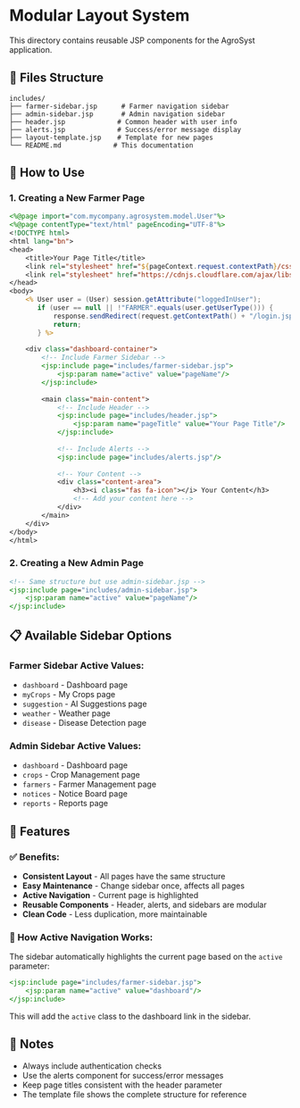 # Modular Layout System

This directory contains reusable JSP components for the AgroSyst application.

## 📁 Files Structure

```
includes/
├── farmer-sidebar.jsp      # Farmer navigation sidebar
├── admin-sidebar.jsp       # Admin navigation sidebar  
├── header.jsp             # Common header with user info
├── alerts.jsp             # Success/error message display
├── layout-template.jsp    # Template for new pages
└── README.md             # This documentation
```

## 🚀 How to Use

### 1. Creating a New Farmer Page

```jsp
<%@page import="com.mycompany.agrosystem.model.User"%>
<%@page contentType="text/html" pageEncoding="UTF-8"%>
<!DOCTYPE html>
<html lang="bn">
<head>
    <title>Your Page Title</title>
    <link rel="stylesheet" href="${pageContext.request.contextPath}/css/style.css">
    <link rel="stylesheet" href="https://cdnjs.cloudflare.com/ajax/libs/font-awesome/6.0.0-beta3/css/all.min.css">
</head>
<body>
    <% User user = (User) session.getAttribute("loggedInUser"); 
       if (user == null || !"FARMER".equals(user.getUserType())) { 
           response.sendRedirect(request.getContextPath() + "/login.jsp"); 
           return; 
       } %>
    
    <div class="dashboard-container">
        <!-- Include Farmer Sidebar -->
        <jsp:include page="includes/farmer-sidebar.jsp">
            <jsp:param name="active" value="pageName"/>
        </jsp:include>
        
        <main class="main-content">
            <!-- Include Header -->
            <jsp:include page="includes/header.jsp">
                <jsp:param name="pageTitle" value="Your Page Title"/>
            </jsp:include>
            
            <!-- Include Alerts -->
            <jsp:include page="includes/alerts.jsp"/>
            
            <!-- Your Content -->
            <div class="content-area">
                <h3><i class="fas fa-icon"></i> Your Content</h3>
                <!-- Add your content here -->
            </div>
        </main>
    </div>
</body>
</html>
```

### 2. Creating a New Admin Page

```jsp
<!-- Same structure but use admin-sidebar.jsp -->
<jsp:include page="includes/admin-sidebar.jsp">
    <jsp:param name="active" value="pageName"/>
</jsp:include>
```

## 📋 Available Sidebar Options

### Farmer Sidebar Active Values:
- `dashboard` - Dashboard page
- `myCrops` - My Crops page  
- `suggestion` - AI Suggestions page
- `weather` - Weather page
- `disease` - Disease Detection page

### Admin Sidebar Active Values:
- `dashboard` - Dashboard page
- `crops` - Crop Management page
- `farmers` - Farmer Management page
- `notices` - Notice Board page
- `reports` - Reports page

## 🎨 Features

### ✅ Benefits:
- **Consistent Layout** - All pages have the same structure
- **Easy Maintenance** - Change sidebar once, affects all pages
- **Active Navigation** - Current page is highlighted
- **Reusable Components** - Header, alerts, and sidebars are modular
- **Clean Code** - Less duplication, more maintainable

### 🔧 How Active Navigation Works:
The sidebar automatically highlights the current page based on the `active` parameter:

```jsp
<jsp:include page="includes/farmer-sidebar.jsp">
    <jsp:param name="active" value="dashboard"/>
</jsp:include>
```

This will add the `active` class to the dashboard link in the sidebar.

## 📝 Notes

- Always include authentication checks
- Use the alerts component for success/error messages
- Keep page titles consistent with the header parameter
- The template file shows the complete structure for reference
